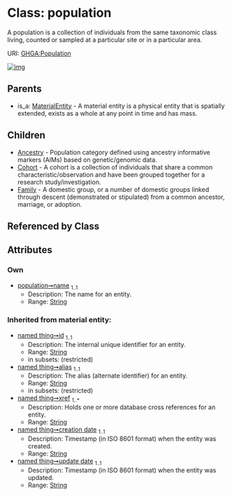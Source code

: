
# Class: population


A population is a collection of individuals from the same taxonomic class living, counted or sampled at a particular site or in a particular area.

URI: [GHGA:Population](https://w3id.org/GHGA/Population)


[![img](https://yuml.me/diagram/nofunky;dir:TB/class/[Population&#124;name:string;id(i):string;alias(i):string;xref(i):string%20%2B;creation_date(i):string;update_date(i):string;schema_type(i):string;schema_version(i):string]^-[Family],[Population]^-[Cohort],[Population]^-[Ancestry],[MaterialEntity]^-[Population],[MaterialEntity],[Family],[Cohort],[Ancestry])](https://yuml.me/diagram/nofunky;dir:TB/class/[Population&#124;name:string;id(i):string;alias(i):string;xref(i):string%20%2B;creation_date(i):string;update_date(i):string;schema_type(i):string;schema_version(i):string]^-[Family],[Population]^-[Cohort],[Population]^-[Ancestry],[MaterialEntity]^-[Population],[MaterialEntity],[Family],[Cohort],[Ancestry])

## Parents

 *  is_a: [MaterialEntity](MaterialEntity.md) - A material entity is a physical entity that is spatially extended, exists as a whole at any point in time and has mass.

## Children

 * [Ancestry](Ancestry.md) - Population category defined using ancestry informative markers (AIMs) based on genetic/genomic data.
 * [Cohort](Cohort.md) - A cohort is a collection of individuals that share a common characteristic/observation and have been grouped together for a research study/investigation.
 * [Family](Family.md) - A domestic group, or a number of domestic groups linked through descent (demonstrated or stipulated) from a common ancestor, marriage, or adoption.

## Referenced by Class


## Attributes


### Own

 * [population➞name](population_name.md)  <sub>1..1</sub>
     * Description: The name for an entity.
     * Range: [String](types/String.md)

### Inherited from material entity:

 * [named thing➞id](named_thing_id.md)  <sub>1..1</sub>
     * Description: The internal unique identifier for an entity.
     * Range: [String](types/String.md)
     * in subsets: (restricted)
 * [named thing➞alias](named_thing_alias.md)  <sub>1..1</sub>
     * Description: The alias (alternate identifier) for an entity.
     * Range: [String](types/String.md)
     * in subsets: (restricted)
 * [named thing➞xref](named_thing_xref.md)  <sub>1..\*</sub>
     * Description: Holds one or more database cross references for an entity.
     * Range: [String](types/String.md)
 * [named thing➞creation date](named_thing_creation_date.md)  <sub>1..1</sub>
     * Description: Timestamp (in ISO 8601 format) when the entity was created.
     * Range: [String](types/String.md)
 * [named thing➞update date](named_thing_update_date.md)  <sub>1..1</sub>
     * Description: Timestamp (in ISO 8601 format) when the entity was updated.
     * Range: [String](types/String.md)
